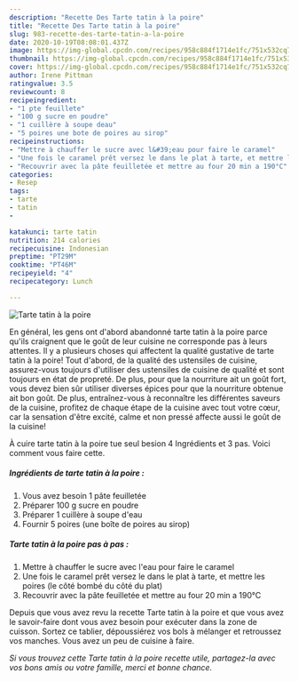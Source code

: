 ```yaml
---
description: "Recette Des Tarte tatin à la poire"
title: "Recette Des Tarte tatin à la poire"
slug: 983-recette-des-tarte-tatin-a-la-poire
date: 2020-10-19T08:08:01.437Z
image: https://img-global.cpcdn.com/recipes/958c884f1714e1fc/751x532cq70/tarte-tatin-a-la-poire-photo-principale-de-la-recette.jpg
thumbnail: https://img-global.cpcdn.com/recipes/958c884f1714e1fc/751x532cq70/tarte-tatin-a-la-poire-photo-principale-de-la-recette.jpg
cover: https://img-global.cpcdn.com/recipes/958c884f1714e1fc/751x532cq70/tarte-tatin-a-la-poire-photo-principale-de-la-recette.jpg
author: Irene Pittman
ratingvalue: 3.5
reviewcount: 8
recipeingredient:
- "1 pte feuillete"
- "100 g sucre en poudre"
- "1 cuillère à soupe deau"
- "5 poires une bote de poires au sirop"
recipeinstructions:
- "Mettre à chauffer le sucre avec l&#39;eau pour faire le caramel"
- "Une fois le caramel prêt versez le dans le plat à tarte, et mettre les poires (le côté bombé du côté du plat)"
- "Recouvrir avec la pâte feuilletée et mettre au four 20 min a 190°C"
categories:
- Resep
tags:
- tarte
- tatin
- 

katakunci: tarte tatin  
nutrition: 214 calories
recipecuisine: Indonesian
preptime: "PT29M"
cooktime: "PT46M"
recipeyield: "4"
recipecategory: Lunch

---
```



![Tarte tatin à la poire](https://img-global.cpcdn.com/recipes/958c884f1714e1fc/751x532cq70/tarte-tatin-a-la-poire-photo-principale-de-la-recette.jpg)

En général, les gens ont d'abord abandonné tarte tatin à la poire parce qu'ils craignent que le goût de leur cuisine ne corresponde pas à leurs attentes. Il y a plusieurs choses qui affectent la qualité gustative de tarte tatin à la poire! Tout d'abord, de la qualité des ustensiles de cuisine, assurez-vous toujours d'utiliser des ustensiles de cuisine de qualité et sont toujours en état de propreté. De plus, pour que la nourriture ait un goût fort, vous devez bien sûr utiliser diverses épices pour que la nourriture obtenue ait bon goût. De plus, entraînez-vous à reconnaître les différentes saveurs de la cuisine, profitez de chaque étape de la cuisine avec tout votre cœur, car la sensation d'être excité, calme et non pressé affecte aussi le goût de la cuisine!

<!--inarticleads1-->

À cuire tarte tatin à la poire tue seul besion 4 Ingrédients et 3 pas. Voici comment vous faire cette.

##### Ingrédients de tarte tatin à la poire :

1. Vous avez besoin 1 pâte feuilletée
1. Préparer 100 g sucre en poudre
1. Préparer 1 cuillère à soupe d&#39;eau
1. Fournir 5 poires (une boîte de poires au sirop)




<!--inarticleads2-->

##### Tarte tatin à la poire pas à pas :

1. Mettre à chauffer le sucre avec l&#39;eau pour faire le caramel
1. Une fois le caramel prêt versez le dans le plat à tarte, et mettre les poires (le côté bombé du côté du plat)
1. Recouvrir avec la pâte feuilletée et mettre au four 20 min a 190°C




<!--inarticleads1-->

<p>
Depuis que vous avez revu la recette Tarte tatin à la poire et que vous avez le savoir-faire dont vous avez besoin pour exécuter dans la zone de cuisson. Sortez ce tablier, dépoussiérez vos bols à mélanger et retroussez vos manches. Vous avez un peu de cuisine à faire.
</p>

<p>
<i>Si vous trouvez cette Tarte tatin à la poire recette utile, partagez-la avec vos bons amis ou votre famille, merci et bonne chance.</i>
</p>
